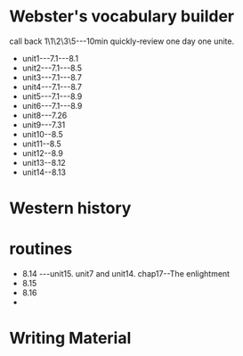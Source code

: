 # Webster's vocabulary builder
call back
1\1\2\3\5---10min quickly-review
one day one unite.

* unit1---7.1---8.1
* unit2---7.1---8.5 
* unit3---7.1---8.7
* unit4---7.1---8.7
* unit5---7.1---8.9
* unit6---7.1---8.9
* unit8---7.26
* unit9---7.31
* unit10--8.5
* unit11--8.5  
* unit12--8.9
* unit13--8.12
* unit14--8.13
# Western history

# routines
* 8.14 ---unit15. unit7 and unit14. chap17--The enlightment
* 8.15
* 8.16
* 

# Writing Material
